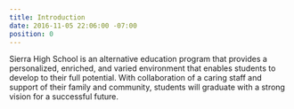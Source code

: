 ```yaml
---
title: Introduction
date: 2016-11-05 22:06:00 -07:00
position: 0
---
```


Sierra High School is an alternative education program that provides a personalized, enriched, and varied environment that enables students to develop to their full potential. With collaboration of a caring staff and support of their family and community, students will graduate with a strong vision for a successful future.